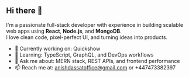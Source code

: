 ## Hi there 👋
I'm a passionate full-stack developer with experience in building scalable web apps using **React**, **Node.js**, and **MongoDB**.  
I love clean code, pixel-perfect UI, and turning ideas into products.

- 🔭 Currently working on: Quickshow
- 🌱 Learning: TypeScript, GraphQL, and DevOps workflows
- 💬 Ask me about: MERN stack, REST APIs, and frontend performance
- 📫 Reach me at: anishdassatoffice@gmail.com or +447473382397

<!--
**anishdass/Anishdass** is a ✨ _special_ ✨ repository because its `README.md` (this file) appears on your GitHub profile.

Here are some ideas to get you started:

- 🤔 I’m looking for help with ...
- 💬 Ask me about ...
- 📫 How to reach me: ...
- 😄 Pronouns: ...
- ⚡ Fun fact: ...
-->
